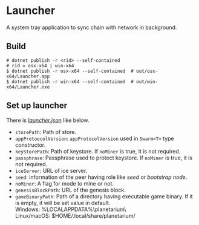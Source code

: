 # Launcher

A system tray application to sync chain with network in background.

## Build

```/bin/bash
# dotnet publish -r <rid> --self-contained
# rid = osx-x64 | win-x64
$ dotnet publish -r osx-x64 --self-contained  # out/osx-x64/Launcher.app
$ dotnet publish -r win-x64 --self-contained  # out/win-x64/Launcher.exe
```

## Set up launcher

There is [*launcher.json*][launcher-json] like below.

- `storePath`: Path of store.
- `appProtoocolVersion`: `appProtocolVersion` used in `Swarm<T>` type constructor.
- `keyStorePath`: Path of keystore. If `noMiner` is true, it is not required. 
- `passphrase`: Passphrase used to protect keystore. If `noMiner` is true, it is not required. 
- `iceServer`: URL of ice server.
- `seed`: information of the peer having role like *seed* or *bootstrap node*.
- `noMiner`: A flag for mode to mine or not.
- `genesisBlockPath`: URL of the genesis block.
- `gameBinaryPath`: Path of a directory having executable game binary. If it is empty, it will be set value in default.  
   Windows: %LOCALAPPDATA%\planetarium\  
   Linux/macOS: $HOME/.local/share/planetarium/


[launcher-json]: ./resources/launcher.json
